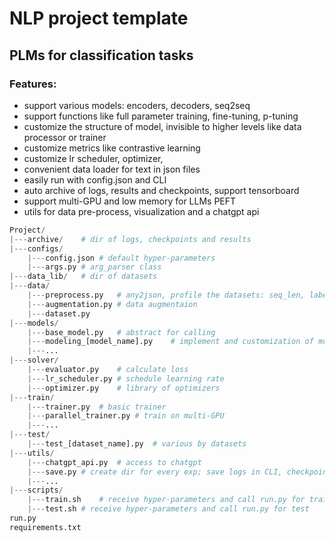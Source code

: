 # NLP project template

## PLMs for classification tasks

### Features:

- support various models: encoders, decoders, seq2seq
- support functions like full parameter training, fine-tuning, p-tuning
- customize the structure of model, invisible to higher levels like data processor or trainer
- customize metrics like contrastive learning
- customize lr scheduler, optimizer, 
- convenient data loader for text in json files
- easily run with config.json and CLI
- auto archive of logs, results and checkpoints, support tensorboard
- support multi-GPU and low memory for LLMs PEFT
- utils for data pre-process, visualization and a chatgpt api

```python
Project/
|---archive/	# dir of logs, checkpoints and results
|---configs/
	|---config.json	# default hyper-parameters
    |---args.py	# arg_parser class
|---data_lib/	# dir of datasets
|---data/
	|---preprocess.py	# any2json, profile the datasets: seq_len, labels 
    |---augmentation.py	# data augmentaion
	|---dataset.py
|---models/
	|---base_model.py	# abstract for calling 
    |---modeling_[model_name].py	# implement and customization of models
    |---...
|---solver/
    |---evaluator.py	# calculate loss
    |---lr_scheduler.py	# schedule learning rate
    |---optimizer.py	# library of optimizers
|---train/
	|---trainer.py	# basic trainer
	|---parallel_trainer.py	# train on multi-GPU
	|---...
|---test/
	|---test_[dataset_name].py	# various by datasets
|---utils/
	|---chatgpt_api.py	# access to chatgpt
    |---save.py	# create dir for every exp; save logs in CLI, checkpoints and tensorboard files
    |---...
|---scripts/
	|---train.sh	# receive hyper-parameters and call run.py for training
	|---test.sh	# receive hyper-parameters and call run.py for test
run.py
requirements.txt
```


